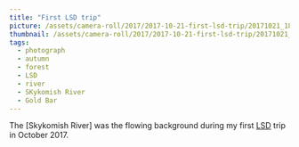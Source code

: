 ```yaml
---
title: "First LSD trip"
picture: /assets/camera-roll/2017/2017-10-21-first-lsd-trip/20171021_183616907_iOS.jpg
thumbnail: /assets/camera-roll/2017/2017-10-21-first-lsd-trip/20171021_183616907_iOS-thumbnail.jpg
tags:
  - photograph
  - autumn
  - forest
  - LSD
  - river
  - SKykomish River
  - Gold Bar
---
```

The [Skykomish River] was the flowing background during my first [LSD](/lsd/) trip in October 2017.